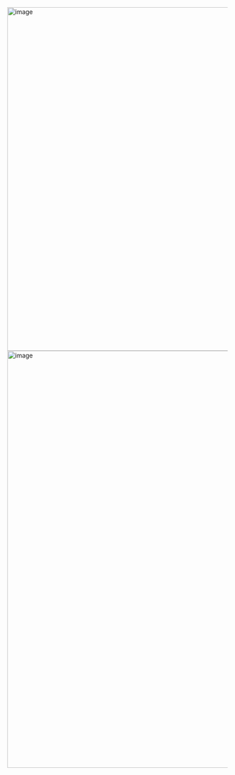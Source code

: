 <img width="612" height="786" alt="image" src="https://github.com/user-attachments/assets/69cf4ac9-cc0a-4dca-aeab-eaf50416c76b" />
<img width="997" height="954" alt="image" src="https://github.com/user-attachments/assets/cf3d1552-aa6f-4aef-a2d6-5f97a449330f" />

